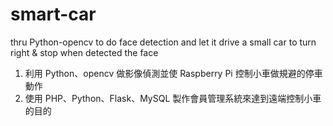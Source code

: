 # smart-car
thru Python-opencv to do face detection and let it drive a small car to turn right &amp; stop when detected the face
1. 利用 Python、opencv 做影像偵測並使 Raspberry Pi 控制小車做規避的停車動作
2. 使用 PHP、Python、Flask、MySQL 製作會員管理系統來達到遠端控制小車的目的 
